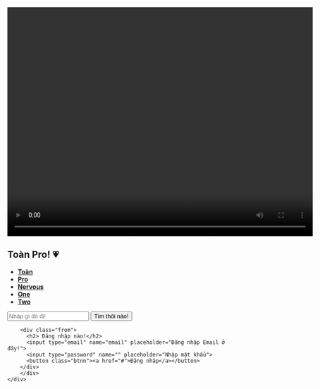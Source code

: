 
<html>
<head>
  <link rel="stylesheet" href="style.css">
  <meta charset="UTF-8">
</head>
<body>
  <div class="vid">
  <video width="693" height="520" controls>
    <source src="01.mp4" type="video/mp4">
    <source src="movie.ogg" type="video/ogg">
  </video>
</div>
  <div class="main">
    <div class="navbar">
      <div class="ion">
        <h2 class="logo">Toàn Pro! &#128151</h2>
      </div>
      <div class="div.menu">
        <ul>
          <li><a href="#"><b>Toàn</b></a></li>
          <li><a href="#"><b>Pro</b></a></li>
          <li><a href="#"><b>Nervous</b></a></li>
          <li><a href="#"><b>One</b></a></li>
          <li><a href="#"><b>Two</b></a></li>
        </ul>
      </div>
      <div class="search">
        <input class="srch" type="search" name="" placeholder="Nhập gì đó đi!">
        <a herf="#"><button class="btn">Tìm thôi nào!</button></a>
      </div>
     
        <div class="from">
          <h2> Đăng nhập nào!</h2>
          <input type="email" name="email" placeholder="Đăng nhập Email ở đây!">
          <input type="password" name="" placeholder="Nhập mật khẩu">
          <button class="btnn"><a href="#">Đăng nhập</a></button>
        </div>
        </div>
    </div>
  </div>
</body>
